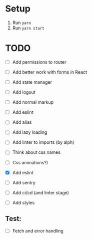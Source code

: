 # Setup
1. Run `yarn`
2. Run `yarn start`


# TODO
- [ ] Add permissions to router
- [ ] Add better work with forms in React
- [ ] Add state manager
- [ ] Add logout
- [ ] Add normal markup
- [ ] Add eslint
- [ ] Add alias
- [ ] Add lazy loading
- [ ] Add linter to imports (by alph)
- [ ] Think about css names
- [ ] Css animations?)
- [x] Add eslint
- [ ] Add sentry
- [ ] Add ci/cd (and linter stage)
- [ ] Add styles


## Test:
- [ ] Fetch and error handling
